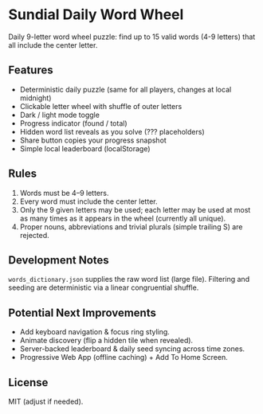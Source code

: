 # Sundial Daily Word Wheel

Daily 9-letter word wheel puzzle: find up to 15 valid words (4-9 letters) that all include the center letter.

## Features
* Deterministic daily puzzle (same for all players, changes at local midnight)
* Clickable letter wheel with shuffle of outer letters
* Dark / light mode toggle
* Progress indicator (found / total)
* Hidden word list reveals as you solve (??? placeholders)
* Share button copies your progress snapshot
* Simple local leaderboard (localStorage)

## Rules
1. Words must be 4–9 letters.
2. Every word must include the center letter.
3. Only the 9 given letters may be used; each letter may be used at most as many times as it appears in the wheel (currently all unique).
4. Proper nouns, abbreviations and trivial plurals (simple trailing S) are rejected.

## Development Notes
`words_dictionary.json` supplies the raw word list (large file). Filtering and seeding are deterministic via a linear congruential shuffle.

## Potential Next Improvements
* Add keyboard navigation & focus ring styling.
* Animate discovery (flip a hidden tile when revealed).
* Server-backed leaderboard & daily seed syncing across time zones.
* Progressive Web App (offline caching) + Add To Home Screen.

## License
MIT (adjust if needed).
